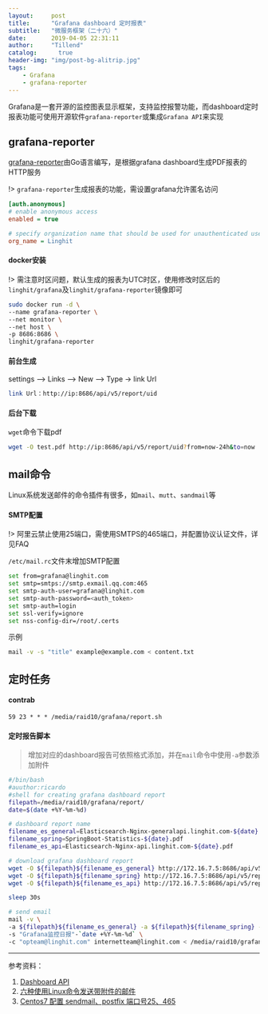 ```yaml
---
layout:     post
title:      "Grafana dashboard 定时报表"
subtitle:   "微服务框架（二十六）"
date:       2019-04-05 22:31:11
author:     "Tillend"
catalog:      true
header-img: "img/post-bg-alitrip.jpg"
tags:
    - Grafana
    - grafana-reporter
---
```


Grafana是一套开源的监控图表显示框架，支持监控报警功能，而dashboard定时报表功能可使用开源软件`grafana-reporter`或集成`Grafana API`来实现

## grafana-reporter

[grafana-reporter](https://github.com/IzakMarais/reporter)由Go语言编写，是根据grafana dashboard生成PDF报表的HTTP服务

!> `grafana-reporter`生成报表的功能，需设置grafana允许匿名访问

```ini
[auth.anonymous]
# enable anonymous access
enabled = true

# specify organization name that should be used for unauthenticated users
org_name = Linghit
```

#### docker安装

!> 需注意时区问题，默认生成的报表为UTC时区，使用修改时区后的`linghit/grafana`及`linghit/grafana-reporter`镜像即可

```bash
sudo docker run -d \
--name grafana-reporter \
--net monitor \
--net host \
-p 8686:8686 \
linghit/grafana-reporter
```

#### 前台生成

settings —> Links —> New —> Type -> link Url
```bash
link Url：http://ip:8686/api/v5/report/uid
```

#### 后台下载

`wget`命令下载pdf
```bash
wget -O test.pdf http://ip:8686/api/v5/report/uid?from=now-24h&to=now
```

## mail命令

Linux系统发送邮件的命令插件有很多，如`mail`、`mutt`、`sandmail`等

#### SMTP配置

!> 阿里云禁止使用25端口，需使用SMTPS的465端口，并配置协议认证文件，详见FAQ

`/etc/mail.rc`文件末增加SMTP配置
```bash
set from=grafana@linghit.com
set smtp=smtps://smtp.exmail.qq.com:465
set smtp-auth-user=grafana@linghit.com
set smtp-auth-password=<auth_token>
set smtp-auth=login
set ssl-verify=ignore
set nss-config-dir=/root/.certs
```

示例
```bash
mail -v -s "title" example@example.com < content.txt
```

## 定时任务

#### contrab
```
59 23 * * * /media/raid10/grafana/report.sh
```


#### 定时报告脚本

> 增加对应的dashboard报告可依照格式添加，并在`mail`命令中使用`-a`参数添加附件

```bash
#/bin/bash
#auuthor:ricardo
#shell for creating grafana dashboard report
filepath=/media/raid10/grafana/report/
date=$(date +%Y-%m-%d)

# dashboard report name
filename_es_general=Elasticsearch-Nginx-generalapi.linghit.com-${date}.pdf
filename_spring=SpringBoot-Statistics-${date}.pdf
filename_es_api=Elasticsearch-Nginx-api.linghit.com-${date}.pdf

# download grafana dashboard report
wget -O ${filepath}${filename_es_general} http://172.16.7.5:8686/api/v5/report/8oPnVDCmz?from=now-24h&to=now&var-host=generalapi.linghit.com
wget -O ${filepath}${filename_spring} http://172.16.7.5:8686/api/v5/report/wAu8Swerd?from=now-24h&to=now
wget -O ${filepath}${filename_es_api} http://172.16.7.5:8686/api/v5/report/8oPnVDCmz?from=now-24h&to=now&var-host=api.linghit.com

sleep 30s

# send email
mail -v \
-a ${filepath}${filename_es_general} -a ${filepath}${filename_spring} -a ${filepath}${filename_es_api} \
-s "Grafana监控日报"-`date +%Y-%m-%d` \
-c "opteam@linghit.com" internetteam@linghit.com < /media/raid10/grafana/content.txt
```


---
参考资料：    
1. [Dashboard API](http://docs.grafana.org/http_api/dashboard/)
2. [六种使用Linux命令发送带附件的邮件](https://www.iteblog.com/archives/2027.html#telnet)
3. [Centos7 配置 sendmail、postfix 端口号25、465](https://my.oschina.net/sunboy2050/blog/2870097)


